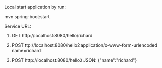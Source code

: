 Local start application by run:

 mvn spring-boot:start

Service URL:
1. GET http://localhost:8080/hello/richard

2. POST ttp://localhost:8080/hello2
    application/x-www-form-urlencoded name=richard

3. POST http://localhost:8080/hello3
    JSON: {"name":"richard"}
